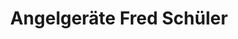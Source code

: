---
title: "Angelgeräte Fred Schüler"
url: /buckow-maerkische-schweiz/angelgeraete-fred-schueler/
shop: Angeln
---